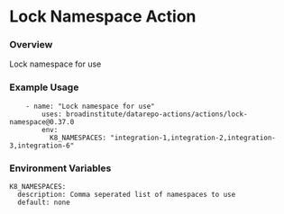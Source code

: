 # Lock Namespace Action

### Overview

Lock namespace for use

### Example Usage

```
    - name: "Lock namespace for use"
        uses: broadinstitute/datarepo-actions/actions/lock-namespace@0.37.0
        env:
          K8_NAMESPACES: "integration-1,integration-2,integration-3,integration-6"
```

### Environment Variables

```
K8_NAMESPACES:
  description: Comma seperated list of namespaces to use
  default: none
```

